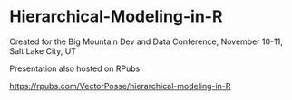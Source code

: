 # Hierarchical-Modeling-in-R
Created for the Big Mountain Dev and Data Conference, November 10-11, Salt Lake City, UT

Presentation also hosted on RPubs:

https://rpubs.com/VectorPosse/hierarchical-modeling-in-R
